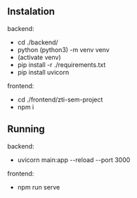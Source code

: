 ## Instalation

backend:
*   cd ./backend/
*   python (python3) -m venv venv
*   (activate venv)
*   pip install -r ./requirements.txt
*   pip install uvicorn

frontend:
*   cd ./frontend/zti-sem-project
*   npm i

## Running

backend:
*   uvicorn main:app --reload --port 3000

frontend:
*   npm run serve
